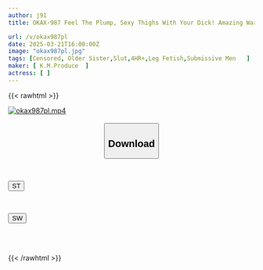 ```yaml
---
author: j91
title: OKAX-987 Feel The Plump, Sexy Thighs With Your Dick! Amazing Warmth And Softness! Thigh Job Ejaculation Feels So Good!

url: /v/okax987pl
date: 2025-03-21T16:00:00Z
image: "okax987pl.jpg"
tags: [Censored, Older Sister,Slut,4HR+,Leg Fetish,Submissive Men	]
maker: [ K.M.Produce  ]
actress: [ ]
---
```



{{< rawhtml >}}

<div class="video" data-videoid="Q3OjYD7MBeI0QXk">
    <a href="javascript:;">
        <img src="/v/okax987pl/okax987pl.jpg" width="WIDTH" height="HEIGHT" alt="okax987pl.mp4" loading="lazy">
    </a>
</div>

<script type="text/javascript" src="https://j91.asia/asset/on-demand-st.js"></script>

<br>
  <link rel="stylesheet" href="https://j91.asia/asset/bs5.css">
  
  <center>
  <button class="btn btn-primary" type="button" data-bs-toggle="collapse" data-bs-target=".multi-collapse" aria-expanded="false" aria-controls="multiCollapseExample1 multiCollapseExample2"><h2>Download</h2></button></center>
</p>
<div class="row">
  <div class="col">
    <div class="collapse multi-collapse" id="multiCollapseExample1">
      <div class="card card-body">
	      	      <br>
<div class="buttons">  
<p><a href="/v/okax987pl/st.html" target="_blank"><button class="btn-hover color-3"><i class="fa fa-download"></i> ST</button></a></p></div>
    </div>
  </div>
</div>
  <div class="col">
    <div class="collapse multi-collapse" id="multiCollapseExample2">
      <div class="card card-body">
	      <br>
<div class="buttons">
<p><a href="/v/okax987pl/sw.html" target="_blank"><button class="btn-hover color-2"><i class="fa fa-download"></i> SW</button></a></p></div>
<br><br>
      </div>
    </div>
  </div>
</div>

{{< /rawhtml >}}